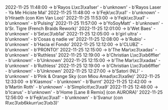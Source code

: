 2022-11-25 11:48:00 -> b'Rayos L\xc3\xa1ser' - b'unknown' - b'Rayos Laser - Ya Me Hiciste Mal'
2022-11-25 11:48:00 -> b'Fejk\xc3\xa1' - b'unknown' - b'Hiraeth (con Kim Van Loo)'
2022-11-25 11:53:00 -> b'Fejk\xc3\xa1' - b'unknown' - b'Pulsing'
2022-11-25 11:57:00 -> b'YoSoyMatt' - b'unknown' - b'Sr. Tigre (French Braids Rework)'
2022-11-25 12:01:00 -> b'Wet Baes' - b'unknown' - b'Se\xc3\xb1al'
2022-11-25 12:05:00 -> b'girl ultra' - b'unknown' - b'Cosas q nadie ve'
2022-11-25 12:08:00 -> b'Rubio' - b'unknown' - b'Hacia el Fondo'
2022-11-25 12:12:00 -> b'CLUBZ' - b'unknown' - b'PRONTO!'
2022-11-25 12:15:00 -> b'The Mar\xc3\xadas' - b'unknown' - b'Ruthless'
2022-11-25 12:19:00 -> b'Christian L\xc3\xb6ffler' - b'unknown' - b'Unknown'
2022-11-25 12:15:00 -> b'The Mar\xc3\xadas' - b'unknown' - b'Ruthless'
2022-11-25 12:19:00 -> b'Christian L\xc3\xb6ffler' - b'unknown' - b'Unknown'
2022-11-25 12:27:00 -> b'Satori (NL)' - b'unknown' - b'Pink & Orange Sky (con Miou Amad\xc3\xa9e)'
2022-11-25 12:33:00 -> b'Kiasmos' - b'unknown' - b'Burnt'
2022-11-25 12:42:00 -> b'Martin Roth' - b'unknown' - b'Simplicit\xc3\xa9'
2022-11-25 12:48:00 -> b'Icarus' - b'unknown' - b'Home [Lane 8 Remix] (con AURORA)'
2022-11-25 12:56:00 -> b'Fejk\xc3\xa1' - b'unknown' - b'Svanur (con R\xc3\xb6kkurr\xc3\xb3)'
